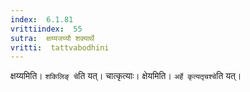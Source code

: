 ```yaml
---
index:  6.1.81
vrittiindex:  55
sutra:  क्षय्यजय्यौ शक्यार्थे
vritti:  tattvabodhini 
---
```


क्षय्यमिति। `शकिलिङ् चे`ति यत्। चात्कृत्याः। क्षेयमिति। `अर्हे कृत्यतृचश्चे`ति यत्।


